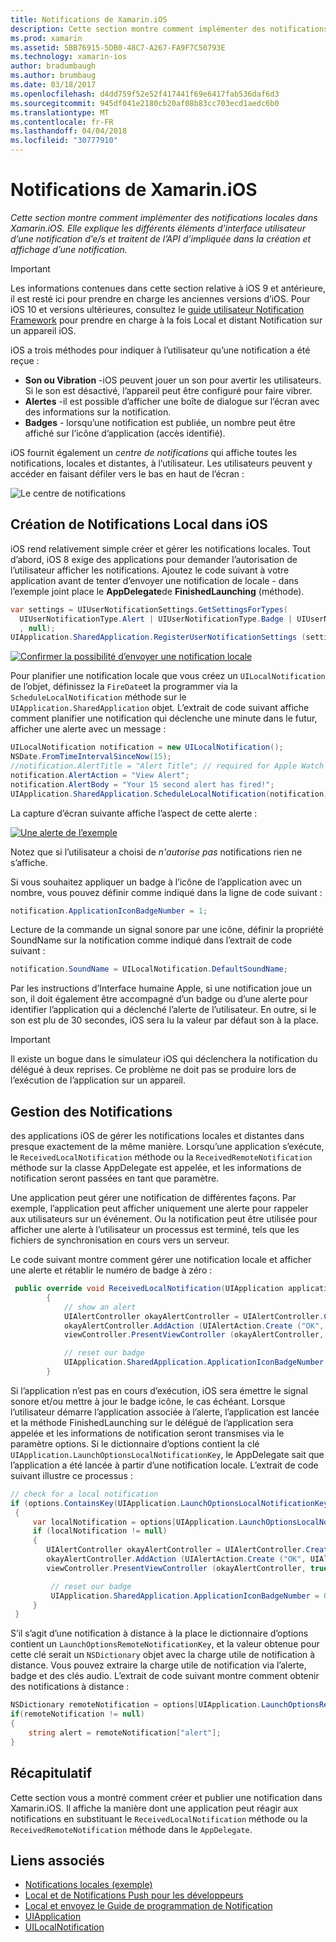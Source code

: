 ```yaml
---
title: Notifications de Xamarin.iOS
description: Cette section montre comment implémenter des notifications locales dans Xamarin.iOS. Elle explique les différents éléments d’interface utilisateur d’une notification d’e/s et traitent de l’API d’impliquée dans la création et affichage d’une notification.
ms.prod: xamarin
ms.assetid: 5BB76915-5DB0-48C7-A267-FA9F7C50793E
ms.technology: xamarin-ios
author: bradumbaugh
ms.author: brumbaug
ms.date: 03/18/2017
ms.openlocfilehash: d4dd759f52e52f417441f69e6417fab536daf6d3
ms.sourcegitcommit: 945df041e2180cb20af08b83cc703ecd1aedc6b0
ms.translationtype: MT
ms.contentlocale: fr-FR
ms.lasthandoff: 04/04/2018
ms.locfileid: "30777910"
---
```

# <a name="notifications-in-xamarinios"></a>Notifications de Xamarin.iOS

_Cette section montre comment implémenter des notifications locales dans Xamarin.iOS. Elle explique les différents éléments d’interface utilisateur d’une notification d’e/s et traitent de l’API d’impliquée dans la création et affichage d’une notification._

> [!IMPORTANT]
> Les informations contenues dans cette section relative à iOS 9 et antérieure, il est resté ici pour prendre en charge les anciennes versions d’iOS. Pour iOS 10 et versions ultérieures, consultez le [guide utilisateur Notification Framework](~/ios/platform/user-notifications/index.md) pour prendre en charge à la fois Local et distant Notification sur un appareil iOS.

iOS a trois méthodes pour indiquer à l’utilisateur qu’une notification a été reçue :

-  **Son ou Vibration** -iOS peuvent jouer un son pour avertir les utilisateurs. Si le son est désactivé, l’appareil peut être configuré pour faire vibrer.
-  **Alertes** -il est possible d’afficher une boîte de dialogue sur l’écran avec des informations sur la notification.
-  **Badges** - lorsqu’une notification est publiée, un nombre peut être affiché sur l’icône d’application (accès identifié).


iOS fournit également un *centre de notifications* qui affiche toutes les notifications, locales et distantes, à l’utilisateur. Les utilisateurs peuvent y accéder en faisant défiler vers le bas en haut de l’écran :

 ![](local-notifications-in-ios-images/image13.png "Le centre de notifications")

## <a name="creating-local-notifications-in-ios"></a>Création de Notifications Local dans iOS

iOS rend relativement simple créer et gérer les notifications locales.
Tout d’abord, iOS 8 exige des applications pour demander l’autorisation de l’utilisateur afficher les notifications. Ajoutez le code suivant à votre application avant de tenter d’envoyer une notification de locale - dans l’exemple joint place le **AppDelegate**de **FinishedLaunching** (méthode).

```csharp
var settings = UIUserNotificationSettings.GetSettingsForTypes(
  UIUserNotificationType.Alert | UIUserNotificationType.Badge | UIUserNotificationType.Sound
  , null);
UIApplication.SharedApplication.RegisterUserNotificationSettings (settings);
```

  [![](local-notifications-in-ios-images/image0-sml.png "Confirmer la possibilité d’envoyer une notification locale")](local-notifications-in-ios-images/image0.png#lightbox)

Pour planifier une notification locale que vous créez un `UILocalNotification` de l’objet, définissez la `FireDate`et la programmer via la `ScheduleLocalNotification` méthode sur le `UIApplication.SharedApplication` objet. L’extrait de code suivant affiche comment planifier une notification qui déclenche une minute dans le futur, afficher une alerte avec un message :

```csharp
UILocalNotification notification = new UILocalNotification();
NSDate.FromTimeIntervalSinceNow(15);
//notification.AlertTitle = "Alert Title"; // required for Apple Watch notifications
notification.AlertAction = "View Alert";
notification.AlertBody = "Your 15 second alert has fired!";
UIApplication.SharedApplication.ScheduleLocalNotification(notification);
```

La capture d’écran suivante affiche l’aspect de cette alerte :

  [![](local-notifications-in-ios-images/image2-sml.png "Une alerte de l’exemple")](local-notifications-in-ios-images/image2.png#lightbox)

Notez que si l’utilisateur a choisi de *n'autorise pas* notifications rien ne s’affiche.

Si vous souhaitez appliquer un badge à l’icône de l’application avec un nombre, vous pouvez définir comme indiqué dans la ligne de code suivant :

```csharp
notification.ApplicationIconBadgeNumber = 1;
```

Lecture de la commande un signal sonore par une icône, définir la propriété SoundName sur la notification comme indiqué dans l’extrait de code suivant :

```csharp
notification.SoundName = UILocalNotification.DefaultSoundName;
```

Par les instructions d’Interface humaine Apple, si une notification joue un son, il doit également être accompagné d’un badge ou d’une alerte pour identifier l’application qui a déclenché l’alerte de l’utilisateur. En outre, si le son est plu de 30 secondes, iOS sera lu la valeur par défaut son à la place.

> [!IMPORTANT]
> Il existe un bogue dans le simulateur iOS qui déclenchera la notification du délégué à deux reprises. Ce problème ne doit pas se produire lors de l’exécution de l’application sur un appareil.

## <a name="handling-notifications"></a>Gestion des Notifications

des applications iOS de gérer les notifications locales et distantes dans presque exactement de la même manière. Lorsqu’une application s’exécute, le `ReceivedLocalNotification` méthode ou la `ReceivedRemoteNotification` méthode sur la classe AppDelegate est appelée, et les informations de notification seront passées en tant que paramètre.

Une application peut gérer une notification de différentes façons. Par exemple, l’application peut afficher uniquement une alerte pour rappeler aux utilisateurs sur un événement. Ou la notification peut être utilisée pour afficher une alerte à l’utilisateur un processus est terminé, tels que les fichiers de synchronisation en cours vers un serveur.

Le code suivant montre comment gérer une notification locale et afficher une alerte et rétablir le numéro de badge à zéro :

```csharp
 public override void ReceivedLocalNotification(UIApplication application, UILocalNotification notification)
        {
            // show an alert
            UIAlertController okayAlertController = UIAlertController.Create (notification.AlertAction, notification.AlertBody, UIAlertControllerStyle.Alert);
            okayAlertController.AddAction (UIAlertAction.Create ("OK", UIAlertActionStyle.Default, null));
            viewController.PresentViewController (okayAlertController, true, null);

            // reset our badge
            UIApplication.SharedApplication.ApplicationIconBadgeNumber = 0;
        }
```

Si l’application n’est pas en cours d’exécution, iOS sera émettre le signal sonore et/ou mettre à jour le badge icône, le cas échéant. Lorsque l’utilisateur démarre l’application associée à l’alerte, l’application est lancée et la méthode FinishedLaunching sur le délégué de l’application sera appelée et les informations de notification seront transmises via le paramètre options. Si le dictionnaire d’options contient la clé `UIApplication.LaunchOptionsLocalNotificationKey`, le AppDelegate sait que l’application a été lancée à partir d’une notification locale. L’extrait de code suivant illustre ce processus :

```csharp
// check for a local notification
if (options.ContainsKey(UIApplication.LaunchOptionsLocalNotificationKey))
 {
     var localNotification = options[UIApplication.LaunchOptionsLocalNotificationKey] as UILocalNotification;
     if (localNotification != null)
     {
        UIAlertController okayAlertController = UIAlertController.Create (localNotification.AlertAction, localNotification.AlertBody, UIAlertControllerStyle.Alert);
        okayAlertController.AddAction (UIAlertAction.Create ("OK", UIAlertActionStyle.Default, null));
        viewController.PresentViewController (okayAlertController, true, null);

         // reset our badge
         UIApplication.SharedApplication.ApplicationIconBadgeNumber = 0;
     }
 }
```

S’il s’agit d’une notification à distance à la place le dictionnaire d’options contient un `LaunchOptionsRemoteNotificationKey`, et la valeur obtenue pour cette clé serait un `NSDictionary` objet avec la charge utile de notification à distance. Vous pouvez extraire la charge utile de notification via l’alerte, badge et des clés audio. L’extrait de code suivant montre comment obtenir des notifications à distance :

```csharp
NSDictionary remoteNotification = options[UIApplication.LaunchOptionsRemoteNotificationKey];
if(remoteNotification != null)
{
    string alert = remoteNotification["alert"];
}
```

## <a name="summary"></a>Récapitulatif

Cette section vous a montré comment créer et publier une notification dans Xamarin.iOS. Il affiche la manière dont une application peut réagir aux notifications en substituant le `ReceivedLocalNotification` méthode ou la `ReceivedRemoteNotification` méthode dans le `AppDelegate`.


## <a name="related-links"></a>Liens associés

- [Notifications locales (exemple)](https://developer.xamarin.com/samples/monotouch/LocalNotifications)
- [Local et de Notifications Push pour les développeurs](https://developer.apple.com/notifications/)
- [Local et envoyez le Guide de programmation de Notification](https://developer.apple.com/library/prerelease/content/documentation/NetworkingInternet/Conceptual/RemoteNotificationsPG/)
- [UIApplication](http://iosapi.xamarin.com/?link=T%3aMonoTouch.UIKit.UIApplication)
- [UILocalNotification](http://iosapi.xamarin.com/?link=T%3aMonoTouch.UIKit.UILocalNotification)
